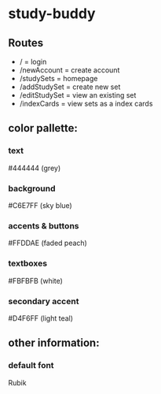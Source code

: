 # study-buddy
## Routes
- / = login
- /newAccount = create account
- /studySets = homepage
- /addStudySet = create new set
- /editStudySet = view an existing set
- /indexCards = view sets as a index cards

## color pallette:
### text
#444444 (grey)

### background
#C6E7FF (sky blue)

### accents & buttons
#FFDDAE (faded peach)

### textboxes
#FBFBFB (white)

### secondary accent
#D4F6FF (light teal)

## other information:
### default font
Rubik
